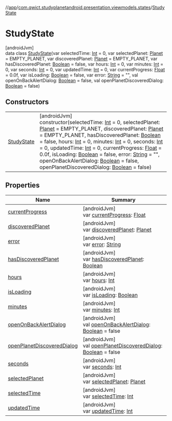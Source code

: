 //[app](../../../index.md)/[com.qwict.studyplanetandroid.presentation.viewmodels.states](../index.md)/[StudyState](index.md)

# StudyState

[androidJvm]\
data class [StudyState](index.md)(var selectedTime: [Int](https://kotlinlang.org/api/latest/jvm/stdlib/kotlin/-int/index.html) = 0, var selectedPlanet: [Planet](../../com.qwict.studyplanetandroid.domain.model/-planet/index.md) = EMPTY_PLANET, var discoveredPlanet: [Planet](../../com.qwict.studyplanetandroid.domain.model/-planet/index.md) = EMPTY_PLANET, var hasDiscoveredPlanet: [Boolean](https://kotlinlang.org/api/latest/jvm/stdlib/kotlin/-boolean/index.html) = false, var hours: [Int](https://kotlinlang.org/api/latest/jvm/stdlib/kotlin/-int/index.html) = 0, var minutes: [Int](https://kotlinlang.org/api/latest/jvm/stdlib/kotlin/-int/index.html) = 0, var seconds: [Int](https://kotlinlang.org/api/latest/jvm/stdlib/kotlin/-int/index.html) = 0, var updatedTime: [Int](https://kotlinlang.org/api/latest/jvm/stdlib/kotlin/-int/index.html) = 0, var currentProgress: [Float](https://kotlinlang.org/api/latest/jvm/stdlib/kotlin/-float/index.html) = 0.0f, var isLoading: [Boolean](https://kotlinlang.org/api/latest/jvm/stdlib/kotlin/-boolean/index.html) = false, var error: [String](https://kotlinlang.org/api/latest/jvm/stdlib/kotlin/-string/index.html) = &quot;&quot;, val openOnBackAlertDialog: [Boolean](https://kotlinlang.org/api/latest/jvm/stdlib/kotlin/-boolean/index.html) = false, val openPlanetDiscoveredDialog: [Boolean](https://kotlinlang.org/api/latest/jvm/stdlib/kotlin/-boolean/index.html) = false)

## Constructors

| | |
|---|---|
| [StudyState](-study-state.md) | [androidJvm]<br>constructor(selectedTime: [Int](https://kotlinlang.org/api/latest/jvm/stdlib/kotlin/-int/index.html) = 0, selectedPlanet: [Planet](../../com.qwict.studyplanetandroid.domain.model/-planet/index.md) = EMPTY_PLANET, discoveredPlanet: [Planet](../../com.qwict.studyplanetandroid.domain.model/-planet/index.md) = EMPTY_PLANET, hasDiscoveredPlanet: [Boolean](https://kotlinlang.org/api/latest/jvm/stdlib/kotlin/-boolean/index.html) = false, hours: [Int](https://kotlinlang.org/api/latest/jvm/stdlib/kotlin/-int/index.html) = 0, minutes: [Int](https://kotlinlang.org/api/latest/jvm/stdlib/kotlin/-int/index.html) = 0, seconds: [Int](https://kotlinlang.org/api/latest/jvm/stdlib/kotlin/-int/index.html) = 0, updatedTime: [Int](https://kotlinlang.org/api/latest/jvm/stdlib/kotlin/-int/index.html) = 0, currentProgress: [Float](https://kotlinlang.org/api/latest/jvm/stdlib/kotlin/-float/index.html) = 0.0f, isLoading: [Boolean](https://kotlinlang.org/api/latest/jvm/stdlib/kotlin/-boolean/index.html) = false, error: [String](https://kotlinlang.org/api/latest/jvm/stdlib/kotlin/-string/index.html) = &quot;&quot;, openOnBackAlertDialog: [Boolean](https://kotlinlang.org/api/latest/jvm/stdlib/kotlin/-boolean/index.html) = false, openPlanetDiscoveredDialog: [Boolean](https://kotlinlang.org/api/latest/jvm/stdlib/kotlin/-boolean/index.html) = false) |

## Properties

| Name | Summary |
|---|---|
| [currentProgress](current-progress.md) | [androidJvm]<br>var [currentProgress](current-progress.md): [Float](https://kotlinlang.org/api/latest/jvm/stdlib/kotlin/-float/index.html) |
| [discoveredPlanet](discovered-planet.md) | [androidJvm]<br>var [discoveredPlanet](discovered-planet.md): [Planet](../../com.qwict.studyplanetandroid.domain.model/-planet/index.md) |
| [error](error.md) | [androidJvm]<br>var [error](error.md): [String](https://kotlinlang.org/api/latest/jvm/stdlib/kotlin/-string/index.html) |
| [hasDiscoveredPlanet](has-discovered-planet.md) | [androidJvm]<br>var [hasDiscoveredPlanet](has-discovered-planet.md): [Boolean](https://kotlinlang.org/api/latest/jvm/stdlib/kotlin/-boolean/index.html) |
| [hours](hours.md) | [androidJvm]<br>var [hours](hours.md): [Int](https://kotlinlang.org/api/latest/jvm/stdlib/kotlin/-int/index.html) |
| [isLoading](is-loading.md) | [androidJvm]<br>var [isLoading](is-loading.md): [Boolean](https://kotlinlang.org/api/latest/jvm/stdlib/kotlin/-boolean/index.html) |
| [minutes](minutes.md) | [androidJvm]<br>var [minutes](minutes.md): [Int](https://kotlinlang.org/api/latest/jvm/stdlib/kotlin/-int/index.html) |
| [openOnBackAlertDialog](open-on-back-alert-dialog.md) | [androidJvm]<br>val [openOnBackAlertDialog](open-on-back-alert-dialog.md): [Boolean](https://kotlinlang.org/api/latest/jvm/stdlib/kotlin/-boolean/index.html) = false |
| [openPlanetDiscoveredDialog](open-planet-discovered-dialog.md) | [androidJvm]<br>val [openPlanetDiscoveredDialog](open-planet-discovered-dialog.md): [Boolean](https://kotlinlang.org/api/latest/jvm/stdlib/kotlin/-boolean/index.html) = false |
| [seconds](seconds.md) | [androidJvm]<br>var [seconds](seconds.md): [Int](https://kotlinlang.org/api/latest/jvm/stdlib/kotlin/-int/index.html) |
| [selectedPlanet](selected-planet.md) | [androidJvm]<br>var [selectedPlanet](selected-planet.md): [Planet](../../com.qwict.studyplanetandroid.domain.model/-planet/index.md) |
| [selectedTime](selected-time.md) | [androidJvm]<br>var [selectedTime](selected-time.md): [Int](https://kotlinlang.org/api/latest/jvm/stdlib/kotlin/-int/index.html) |
| [updatedTime](updated-time.md) | [androidJvm]<br>var [updatedTime](updated-time.md): [Int](https://kotlinlang.org/api/latest/jvm/stdlib/kotlin/-int/index.html) |
